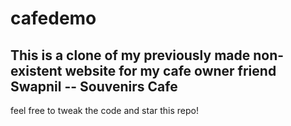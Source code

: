 # cafedemo

## This is a clone of my previously made non-existent website for my cafe owner friend Swapnil -- Souvenirs Cafe

feel free to tweak the code and star this repo!
